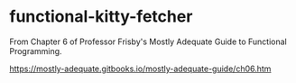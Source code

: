 # functional-kitty-fetcher #

From Chapter 6 of Professor Frisby's Mostly Adequate Guide to Functional Programming.

<https://mostly-adequate.gitbooks.io/mostly-adequate-guide/ch06.htm>